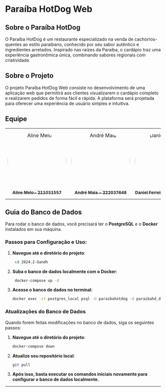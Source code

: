 # Paraíba HotDog Web

## Sobre o Paraíba HotDog
O Paraíba HotDog é um restaurante especializado na venda de cachorros-quentes ao estilo paraibano, conhecido por seu sabor autêntico e ingredientes arretados. Inspirado nas raízes da Paraíba, o cardápio traz uma experiência gastronômica única, combinando sabores regionais com criatividade.

## Sobre o Projeto
O projeto Paraíba HotDog Web consiste no desenvolvimento de uma aplicação web que permitirá aos clientes visualizarem o cardápio completo e realizarem pedidos de forma fácil e rápida. A plataforma será projetada para oferecer uma experiência de usuário simples e intuitiva.

## Equipe
<center>
<table>
  <tr>
    <td align="center">
      <a href="https://github.com/aline-melo">
        <img src="https://github.com/aline-melo.png" width="190" style="border-radius: 50%;" alt="Aline Melo"/>
        <br/><sub><b>Aline Melo- 211031557</b></sub>
      </a>
    </td>
    <td align="center">
      <a href="https://github.com/andre-maia51">
        <img src="https://github.com/andre-maia51.png" width="190" style="border-radius: 50%;" alt="André Maia"/>
        <br/><sub><b>André Maia - 222037648</b></sub>
      </a>
    </td>
    <td align="center">
      <a href="https://github.com/DanielFsR">
        <img src="https://github.com/DanielFsR.png" width="190" style="border-radius: 50%;" alt="Daniel Ferreira"/>
        <br/><sub><b>Daniel Ferreira - 222006632</b></sub>
      </a>
    </td>
    <td align="center">
      <a href="https://github.com/GabrielSMonteiro">
        <img src="https://github.com/GabrielSMonteiro.png" width="190" style="border-radius: 50%;" alt="Gabriel Monteiro "/>
        <br/><sub><b>Gabriel Monteiro - 221021975 </b></sub>
      </a>
    </td>
    <td align="center">
      <a href="https://github.com/HauedyWS">
        <img src="https://github.com/HauedyWS.png" width="190" style="border-radius: 50%;" alt="Hauedy Wegener"/>
        <br/><sub><b>Hauedy Wegener - 211030792 </b></sub>
      </a>
    </td>
    <td align="center">
      <a href="https://github.com/Natyrodrigues">
        <img src="https://github.com/Natyrodrigues.png" width="190" style="border-radius: 50%;" alt="Natália Rodrigues"/>
        <br/><sub><b>Natália Rodrigues - 221037975  </b></sub>
      </a>
    </td>
  </tr>
</table>
</center>

## Guia do Banco de Dados

Para rodar o banco de dados, você precisará ter o **PostgreSQL** e o **Docker** instalados em sua máquina.

### Passos para Configuração e Uso:

1. **Navegue até o diretório do projeto**:
   ```bash
    cd 2024.2-Gandh

2. **Suba o banco de dados localmente com o Docker**:
   ```bash
    docker-compose up -d

3. **Acesse o banco de dados no terminal**:
   ```bash
   docker exec -it postgres_local psql -U paraibahotdog -d paraibahd_db

### Atualizações do Banco de Dados

Quando forem feitas modificações no banco de dados, siga os seguintes passos:

1. **Navegue até o diretório do projeto**:
    ```bash
    docker-compose down

2. **Atualize seu repositório local**:
   ```bash
   git pull

3. **Após isso, basta executar os comandos iniciais novamente para configurar o banco de dados localmente.**

---
